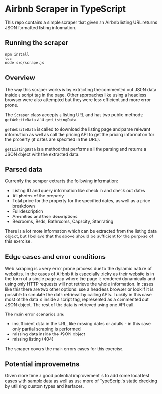 # Airbnb Scraper in TypeScript
This repo contains a simple scraper that given an Airbnb listing URL returns JSON formatted listing information.

## Running the scraper
```
npm install
tsc
node src/scrape.js
```
## Overview
The way this scraper works is by extracting the commented out JSON data inside a script tag in the page. Other approaches like using a headless browser were also attempted but they were less efficient and more error prone.

The `Scraper` class accepts a listing URL and has two public methods: `getWebsiteData` and `getListingData`.

`getWebsiteData` is called to download the listing page and parse relevant information as well as call the pricing API to get the pricing information for the property (if dates are specified in the URL).

`getListingData` is a method that performs all the parsing and returns a JSON object with the extracted data.

## Parsed data
Currently the scraper extracts the following information:
* Listing ID and query information like check in and check out dates
* All photos of the property
* Total price for the property for the specified dates, as well as a price breakdown
* Full description
* Amenities and their descriptions
* Bedrooms, Beds, Bathrooms, Capacity, Star rating

There is a lot more information which can be extracted from the listing data object, but I believe that the above should be sufficient for the purpose of this exercise.

## Edge cases and error conditions
Web scraping is a very error prone process due to the dynamic nature of websites. In the cases of Airbnb it is especially tricky as their website is in the form of a single page app where the page is rendered dynamically and using only HTTP requests will not retrieve the whole information. In cases like this there are two other options: use a headless browser or look if it is possible to simulate the data retrieval by calling APIs. Luckily in this case most of the data is inside a script tag, represented as a commented out JSON object. The rest of the data is retrieved using one API call.

The main error scenarios are:
* insufficient data in the URL, like missing dates or adults - in this case only partial scraping is performed
* missing data inside the JSON object
* missing listing (404)

The scraper covers the main errors cases for this exercise.

## Potential improvemetns
Given more time a good potential improvement is to add some local test cases with sample data as well as use more of TypeScript's static checking by utilising custom types and iterfaces.
